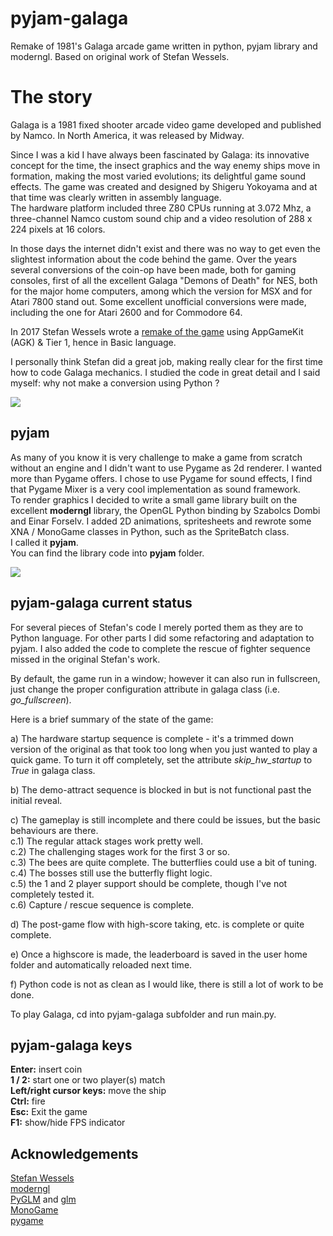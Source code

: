 # pyjam-galaga
Remake of 1981's Galaga arcade game written in python, pyjam library and moderngl.
Based on original work of Stefan Wessels.

# The story
Galaga is a 1981 fixed shooter arcade video game developed and published by Namco. In North America, it was released
by Midway.

Since I was a kid I have always been fascinated by Galaga: its innovative concept for the time, the insect graphics
and the way enemy ships move in formation, making the most varied evolutions; its delightful game sound effects.
The game was created and designed by Shigeru Yokoyama and at that time was clearly written in assembly language.  
The hardware platform included three Z80 CPUs running at 3.072 Mhz, a three-channel Namco custom sound chip
and a video resolution of 288 x 224 pixels at 16 colors.  

In those days the internet didn't exist and there was no way to get even the slightest information about the code
behind the game. Over the years several conversions of the coin-op have been made, both for gaming consoles,
first of all the excellent Galaga "Demons of Death" for NES, both for the major home computers, among which the version
for MSX and for Atari 7800 stand out. Some excellent unofficial conversions were made, including the one for Atari 2600
and for Commodore 64.

In 2017 Stefan Wessels wrote a [remake of the game](https://github.com/StewBC/Galaga) using AppGameKit (AGK) & Tier 1,
hence in Basic language.

I personally think Stefan did a great job, making really clear for the first time
how to code Galaga mechanics. I studied the code in great detail and I said myself: why not make a conversion
using Python ? 

![](https://github.com/gzito/pyjam-galaga/blob/main/screenshot-1.jpg?raw=true)

## pyjam
As many of you know it is very challenge to make a game from scratch without an engine and I didn't want to use Pygame
as 2d renderer. I wanted more than Pygame offers. I chose to use Pygame for sound effects, I find that Pygame Mixer
is a very cool implementation as sound framework.  
To render graphics I decided to write a small game library built on the excellent **moderngl** library, the OpenGL
Python binding by Szabolcs Dombi and Einar Forselv. I added 2D animations, spritesheets and rewrote some XNA / MonoGame
classes in Python, such as the SpriteBatch class.  
I called it **pyjam**.  
You can find the library code into **pyjam** folder.

![](https://github.com/gzito/pyjam-galaga/blob/main/screenshot-2.jpg?raw=true)

## pyjam-galaga current status
For several pieces of Stefan's code I merely ported them as they are to Python language.
For other parts I did some refactoring and adaptation to pyjam.
I also added the code to complete the rescue of fighter sequence missed in the original
Stefan's work.

By default, the game run in a window; however it can also run in fullscreen, just change the proper configuration
attribute in galaga class (i.e. *go_fullscreen*).  

Here is a brief summary of the state of the game:

a) The hardware startup sequence is complete - it's a trimmed down version of the original as that took too long
when you just wanted to play a quick game. To turn it off completely, set the attribute *skip_hw_startup* to *True*
in galaga class.

b) The demo-attract sequence is blocked in but is not functional past the initial reveal.

c) The gameplay is still incomplete and there could be issues, but the basic behaviours are there.  
c.1) The regular attack stages work pretty well.  
c.2) The challenging stages work for the first 3 or so.  
c.3) The bees are quite complete. The butterflies could use a bit of tuning.  
c.4) The bosses still use the butterfly flight logic.  
c.5) the 1 and 2 player support should be complete, though I've not completely tested it.  
c.6) Capture / rescue sequence is complete.

d) The post-game flow with high-score taking, etc. is complete or quite complete.

e) Once a highscore is made, the leaderboard is saved in the user home folder and automatically reloaded next time.

f) Python code is not as clean as I would like, there is still a lot of work to be done.

To play Galaga, cd into pyjam-galaga subfolder and run main.py.  

## pyjam-galaga keys  
**Enter:** insert coin  
**1 / 2:** start one or two player(s) match  
**Left/right cursor keys:** move the ship  
**Ctrl:** fire  
**Esc:** Exit the game  
**F1:** show/hide FPS indicator  

## Acknowledgements
[Stefan Wessels](https://github.com/StewBC)  
[moderngl](https://github.com/moderngl/moderngl)  
[PyGLM](https://github.com/Zuzu-Typ/PyGLM) and [glm](https://github.com/g-truc/glm)   
[MonoGame](https://github.com/MonoGame/MonoGame)  
[pygame](https://github.com/pygame/pygame)  
